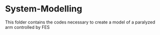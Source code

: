 # System-Modelling
This folder contains the codes necessary to create a model of a paralyzed arm controlled by FES
